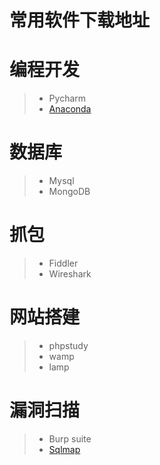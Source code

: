 # 常用软件下载地址

# 编程开发
>* Pycharm
>* [Anaconda](https://www.anaconda.com/)

# 数据库
>* Mysql
>* MongoDB

# 抓包
>* Fiddler
>* Wireshark

# 网站搭建
>* phpstudy
>* wamp
>* lamp

# 漏洞扫描
>* Burp suite
>* [Sqlmap](https://sqlmap.org/)



